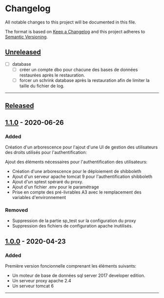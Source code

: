 # Changelog

All notable changes to this project will be documented in this file.

The format is based on [Keep a Changelog][Keep a Changelog] and this project adheres to [Semantic Versioning][Semantic Versioning].

## [Unreleased]

* [ ] database
  * [ ] créer un compte dbo pour chacune des bases de données restaurées après le restauration.
  * [ ] forcer un schrink database après la restauration afin de limiter la taille du fichier de log.

---

## [Released]

## [1.1.0] - 2020-06-26

### Added

Création d'un arborescence pour l'ajout d'une UI de gestion des utilisateurs des droits utilisés pour l'authentification:

Ajout des éléments nécessaires pour l'authentification des utilisateurs:

* Création d'une arborescence pour le déploiement de shibboleth
* Ajout d'un serveur apache tomcat 9 pour l'authentification shibboleth
* Ajout d'un sptest spéraré du proxy.
* Ajout d'un fichier .env pour le paramétrage
* Prise en compte des pré-livrables A3 avec le remplacement des variables d'environnement

### Removed

* Suppression de la partie sp_test sur la configuration du proxy
* Suppression des fichiers de configuration apache inutilisés.

## [1.0.0] - 2020-04-23

### Added

Première version foncionnelle comprenant les éléments suivants:

* Un moteur de base de données sql server 2017 developer edition.
* Un serveur proxy apache 2.4
* Un serveur tomcat 6

---

<!-- Links -->
[Keep a Changelog]: https://keepachangelog.com/
[Semantic Versioning]: https://semver.org/

<!-- Versions -->
[Unreleased]: https://github.com/pontos3/ArobasLegacy/compare/v1.0.0...HEAD
[Released]: https://github.com/pontos3/ArobasLegacy/releases
[1.1.0]: https://github.com/pontos3/ArobasLegacy/compare/v1.0.0..v1.1.0
[1.0.0]: https://github.com/pontos3/ArobasLegacy/releases/v1.0.

